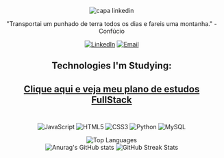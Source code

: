 
<!--
**luruanx/luruanx** is a ✨ _special_ ✨ repository because its `README.md` (this file) appears on your GitHub profile.

Here are some ideas to get you started:

- 🔭 I’m currently working on ...
- 🌱 I’m currently learning ...
- 👯 I’m looking to collaborate on ...
- 🤔 I’m looking for help with ...
- 💬 Ask me about ...
- 📫 How to reach me: ...
- 😄 Pronouns: ...
- ⚡ Fun fact: ...
-->


<div align="center">
  
![capa linkedin](https://github.com/luruanx/luruanx/assets/155588491/f7bc41ad-deab-4535-b06d-b4e588cad0e0)



<p align="center">
<!--   <img src="https://cdnb.artstation.com/p/assets/images/images/048/282/733/original/exceptrea-gamerroom-1-revisioned-0.gif" width="600" alt="Gamer Room">  -->
</p>

"Transportai um punhado de terra todos os dias e fareis uma montanha." - Confúcio

[![LinkedIn](https://img.shields.io/badge/LinkedIn-%230077B5.svg?logo=linkedin&logoColor=white)](https://www.linkedin.com/in/luaanriichard/) [![Email](https://img.shields.io/badge/Email-%230077B5.svg?logo=Gmail&logoColor=white)](mailto:richard_10luan@hotmail.com) 

## Technologies I'm Studying:  
## [Clique aqui e veja meu plano de estudos FullStack](https://github.com/luruanx/Estudos-Full-Stack) <br><br>
![JavaScript](https://img.shields.io/badge/javascript-%23323330.svg?style=for-the-badge&logo=javascript&logoColor=%23F7DF1E) ![HTML5](https://img.shields.io/badge/html5-%23E34F26.svg?style=for-the-badge&logo=html5&logoColor=white) ![CSS3](https://img.shields.io/badge/css3-%231572B6.svg?style=for-the-badge&logo=css3&logoColor=white) ![Python](https://img.shields.io/badge/Python-14354C?style=for-the-badge&logo=python&logoColor=white) ![MySQL](https://img.shields.io/badge/mysql-%2300f.svg?style=for-the-badge&logo=mysql&logoColor=white)


![Top Languages](https://github-readme-stats.vercel.app/api/top-langs/?username=luruanx&theme=blue_navy&hide_border=false&include_all_commits=false&count_private=false&layout=compact)
<br>
![Anurag's GitHub stats](https://github-readme-stats.vercel.app/api?username=luruanx&anuraghazra&show_icons=true&theme=blue_navy)
![GitHub Streak Stats](https://github-readme-streak-stats.herokuapp.com/?user=luruanx&theme=blue_navy&hide_border=false)




